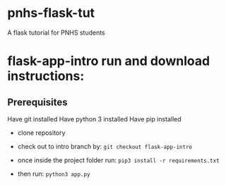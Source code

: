 # pnhs-flask-tut
A flask tutorial for PNHS students

# flask-app-intro run and download instructions:

## Prerequisites
Have git installed
Have python 3 installed
Have pip installed

- clone repository

- check out to intro branch by:
    `git checkout flask-app-intro`
- once inside the project folder run:
    `pip3 install -r requirements.txt`

- then run:
    `python3 app.py`
